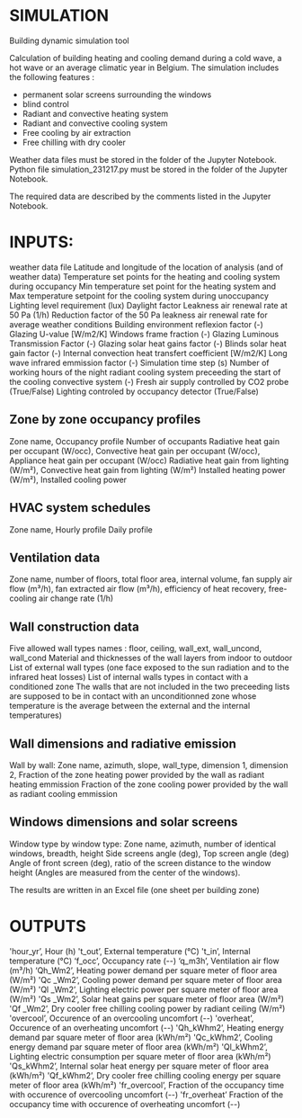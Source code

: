# SIMULATION
Building dynamic simulation tool

Calculation of building heating and cooling demand during a cold wave, a hot wave or an average climatic year in Belgium.
The simulation includes the following features :
- permanent solar screens surrounding the windows
- blind control
- Radiant and convective heating system
- Radiant and convective cooling system
- Free cooling by air extraction
- Free chilling with dry cooler

Weather data files must be stored in the folder of the Jupyter Notebook.
Python file simulation_231217.py must be stored in the folder of the Jupyter Notebook.

The required data are described by the comments listed in the Jupyter Notebook.

# INPUTS:

weather data file 
Latitude and longitude of the location of analysis (and of weather data)
Temperature set points for the heating and cooling system during occupancy
Min temperature set point for the heating system and Max temperature setpoint for the cooling system during unoccupancy
Lighting level requirement (lux)
Daylight factor
Leakness air renewal rate at 50 Pa (1/h)
Reduction factor of the 50 Pa leakness air renewal rate for average weather conditions
Building environment reflexion factor (-)
Glazing U-value [W/m2/K]
Windows frame fraction (-)
Glazing Luminous Transmission Factor (-)
Glazing solar heat gains factor (-)
Blinds solar heat gain factor (-)
Internal convection heat transfert coefficient [W/m2/K]
Long wave infrared emmission factor (-)
Simulation time step (s)
Number of working hours of the night radiant cooling system preceeding the start of the cooling convective system (-)
Fresh air supply controlled by CO2 probe (True/False)
Lighting controled by occupancy detector (True/False)

## Zone by zone occupancy profiles
Zone name,
Occupancy profile
Number of occupants
Radiative heat gain per occupant (W/occ), Convective heat gain per occupant (W/occ), 
Appliance heat gain per occupant (W/occ)
Radiative heat gain from lighting (W/m²), Convective heat gain from lighting (W/m²)
Installed heating power           (W/m²), Installed cooling power

## HVAC system schedules
Zone name,
Hourly profile
Daily profile

## Ventilation data
Zone name,
number of floors, total floor area, internal volume, 
fan supply air flow (m³/h), fan extracted air flow (m³/h), 
efficiency of heat recovery, free-cooling air change rate (1/h)

## Wall construction data
Five allowed wall types names : floor, ceiling, wall_ext, wall_uncond, wall_cond
Material and thicknesses of the wall layers from indoor to outdoor
List of external wall types (one face exposed to the sun radiation and to the infrared heat losses)
List of internal walls types in contact with a conditioned zone
The walls that are not included in the two preceeding lists 
are supposed to be in contact with an unconditionned zone 
whose temperature is the average between the external and the internal temperatures)

## Wall dimensions and radiative emission
Wall by wall:
Zone name, azimuth, slope, wall_type, dimension 1, dimension 2, 
Fraction of the zone heating power provided by the wall as radiant heating emmission
Fraction of the zone cooling power provided by the wall as radiant cooling emmission

## Windows dimensions and solar screens
Window type by window type:
Zone name, azimuth, number of identical windows, breadth, height
Side screens angle (deg), Top screen angle (deg)
Angle of front screen (deg), ratio of the screen distance to the window height
(Angles are measured from the center of the windows).

The results are written in an Excel file (one sheet per building zone)

# OUTPUTS
'hour_yr’,  	  Hour					(h)
't_out’, 		    External temperature 				(°C)
't_in’, 		    Internal temperature 				(°C)
‘f_occ’, 		    Occupancy rate				(--)
‘q_m3h’, 		    Ventilation air flow					(m³/h)
‘Qh_Wm2’, 	    Heating power demand per square meter of floor area	(W/m²)
'Qc _Wm2’, 	    Cooling power demand per square meter of floor area	(W/m²)
'Ql _Wm2’, 	    Lighting electric power	per square meter of floor area		(W/m²)
'Qs _Wm2’, 	    Solar heat gains	per square meter of floor area		(W/m²)
'Qf _Wm2’, 	    Dry cooler free chilling cooling power by radiant ceiling (W/m²)
'overcool’,		  Occurence of an overcooling uncomfort  (--)
'overheat’, 	  Occurence of an overheating uncomfort	(--)
'Qh_kWhm2’, 	  Heating energy demand par square meter of floor area 	(kWh/m²)
'Qc_kWhm2’, 	  Cooling energy demand par square meter of floor area 	(kWh/m²)
'Ql_kWhm2’, 	  Lighting electric consumption	per square meter of floor area	(kWh/m²)
'Qs_kWhm2’, 	  Internal solar heat energy per square meter of floor area	(kWh/m²)
'Qf_kWhm2’, 	  Dry cooler free chilling cooling energy	per square meter of floor area	(kWh/m²)
'fr_overcool’,  Fraction of the occupancy time with occurence of overcooling uncomfort	(--)
'fr_overheat’ 	Fraction of the occupancy time with occurence of overheating uncomfort		(--)
